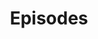 ---
title: "Episodes"
layout: posts
excerpt: ""
sitemap: true
permalink: /episodes
author_profile: true
header:
    overlay_filter: "0.6"
    overlay_image: "/assets/images/header-episodes.jpg"
    show_overlay_excerpt: true
---